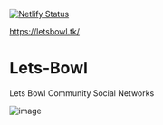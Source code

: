 [![Netlify Status](https://api.netlify.com/api/v1/badges/dce67ce1-f379-420f-a8d4-944744d8fd62/deploy-status)](https://app.netlify.com/sites/letsbowl/deploys)

https://letsbowl.tk/

# Lets-Bowl
 Lets Bowl Community Social Networks

![image](https://user-images.githubusercontent.com/74496368/206860716-25670f42-48d5-482f-8fb0-c803fcadad00.png)
